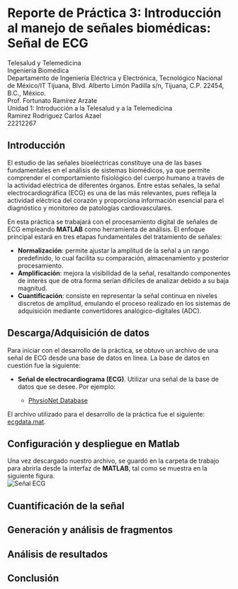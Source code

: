 # Reporte de Práctica 3: Introducción al manejo de señales biomédicas: Señal de ECG
Telesalud y Telemedicina  
Ingeniería Biomédica  
Departamento de Ingeniería Eléctrica y Electrónica, Tecnológico Nacional de México/IT Tijuana, Blvd. Alberto Limón Padilla s/n, Tijuana, C.P. 22454, B.C., México.  
Prof. Fortunato Ramírez Arzate  
Unidad 1: Introducción a la Telesalud y a la Telemedicina  
Ramirez Rodriguez Carlos Azael  
22212267  

## Introducción

El estudio de las señales bioeléctricas constituye una de las bases fundamentales en el análisis de sistemas biomédicos, ya que permite comprender el comportamiento fisiológico del cuerpo humano a través de la actividad eléctrica de diferentes órganos. Entre estas señales, la señal electrocardiográfica (ECG) es una de las más relevantes, pues refleja la actividad eléctrica del corazón y proporciona información esencial para el diagnóstico y monitoreo de patologías cardiovasculares.

En esta práctica se trabajará con el procesamiento digital de señales de ECG empleando **MATLAB** como herramienta de análisis. El enfoque principal estará en tres etapas fundamentales del tratamiento de señales:

- **Normalización**: permite ajustar la amplitud de la señal a un rango predefinido, lo cual facilita su comparación, almacenamiento y posterior procesamiento.
- **Amplificación**: mejora la visibilidad de la señal, resaltando componentes de interés que de otra forma serían difíciles de analizar debido a su baja magnitud.
- **Cuantificación**: consiste en representar la señal continua en niveles discretos de amplitud, emulando el proceso realizado en los sistemas de adquisición mediante convertidores analógico-digitales (ADC).

## Descarga/Adquisición de datos

Para iniciar con el desarrollo de la práctica, se obtuvo un archivo de una señal de ECG desde una base de datos en línea. La base de datos en cuestión fue la siguiente:

* **Señal de electrocardiograma (ECG)**. Utilizar una señal de la base de datos que se desee. Por ejemplo:

  * [PhysioNet Database](https://physionet.org/about/database/)  

El archivo utilizado para el desarrollo de la práctica fue el siguiente: [ecgdata.mat](p_3/ecgdata.mat).

## Configuración y despliegue en Matlab

Una vez descargado nuestro archivo, se guardó en la carpeta de trabajo para abrirla desde la interfaz de **MATLAB**, tal como se muestra en la siguiente figura.  
![Señal ECG](imagenes/ecg_signal.jpg)


## Cuantificación de la señal

## Generación y análisis de fragmentos

## Análisis de resultados

## Conclusión


